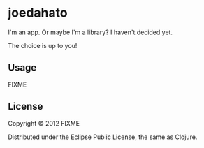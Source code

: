 # joedahato

I'm an app. Or maybe I'm a library? I haven't decided yet. 

The choice is up to you!

## Usage

FIXME

## License

Copyright © 2012 FIXME

Distributed under the Eclipse Public License, the same as Clojure.
